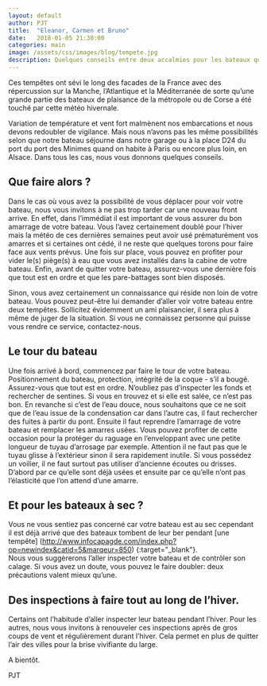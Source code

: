 ```yaml
---
layout: default
author: PJT
title:  "Eleanor, Carmen et Bruno"
date:   2018-01-05 21:30:00
categories: main
image: /assets/css/images/blog/tempete.jpg
description: Quelques conseils entre deux accalmies pour les bateaux qui hivernent en extrieur.
---
```


Ces tempêtes ont sévi le long des facades de la France avec des répercussion sur la Manche,  l’Atlantique et la Méditerranée de sorte qu’une grande partie des bateaux de plaisance de la métropole ou de Corse a été touché par cette météo hivernale.
<!--break-->
Variation de température et vent fort malmènent nos embarcations et nous devons redoubler de vigilance.  Mais nous n’avons pas les même possibilités selon que notre bateau séjourne dans notre garage ou à la place D24 du port du port des Minimes quand on habite à Paris ou encore plus loin, en Alsace.  Dans tous les cas, nous vous donnons quelques conseils.

## Que faire alors ?
Dans le cas où vous avez la possibilité de vous déplacer pour voir votre bateau, nous vous invitons à ne pas trop tarder car une nouveau front arrive.  En effet, dans l’immédiat il est important de vous assurer du bon amarrage de votre bateau.  Vous l’avez certainement doublé pour l’hiver mais la météo de ces dernières semaines peut avoir usé prématurément vos amarres et si certaines ont cédé, il ne reste que quelques torons pour faire face aux vents prévus.  Une fois sur place, vous pouvez en profiter pour vider le(s) piège(s) à eau que vous avez installés dans la cabine de votre bateau.  Enfin, avant de quitter votre bateau, assurez-vous une dernière fois que tout est en ordre et que les pare-battages sont bien disposés.

Sinon, vous avez certainement un connaissance qui réside non loin de votre bateau.  Vous pouvez peut-être lui demander d’aller voir votre bateau entre deux tempêtes.  Sollicitez évidemment un ami plaisancier, il sera plus à même de juger de la situation.  Si vous ne connaissez personne qui puisse vous rendre ce service, contactez-nous.

## Le tour du bateau
Une fois arrivé à bord, commencez par faire le tour de votre bateau.  Positionnement du bateau, protection, intégrité de la coque - s’il a bougé.  Assurez-vous que tout est en ordre.  N’oubliez pas d’inspecter les fonds et rechercher de sentines.  Si vous en trouvez et si elle est salée, ce n’est pas bon.  En revanche si c’est de l’eau douce, nous souhaitons que ce ne soit que de l’eau issue de la condensation car dans l’autre cas, il faut rechercher des fuites à partir du pont.
Ensuite il faut reprendre l’amarrage de votre bateau et remplacer les amarres usées.  Vous pouvez profiter de cette occasion pour la protéger du raguage en l’enveloppant avec une petite longueur de tuyau d’arrosage par exemple. 
Attention il ne faut pas que le tuyau glisse à l’extérieur sinon il sera rapidement inutile.  Si vous possédez un voilier, il ne faut surtout pas utiliser d’ancienne écoutes ou drisses.  D’abord par ce qu’elle sont déjà usées et ensuite par ce qu’elle n’ont pas l’élasticité que l’on attend d’une amarre.

## Et pour les bateaux à sec ?
Vous ne vous sentiez pas concerné car votre bateau est au sec cependant il est déjà arrivé que des bateaux tombent de leur ber pendant [une tempête] (http://www.infocapagde.com/index.php?op=newindex&catid=5&marqeur=850)
{:target="_blank"}.  
Nous vous suggèrerons l’aller inspecter votre bateau et de contrôler son calage.  Si vous avez un doute, vous pouvez le faire doubler: deux précautions valent mieux qu’une.

## Des inspections à faire tout au long de l’hiver.
Certains ont l’habitude d’aller inspecter leur bateau pendant l’hiver.  Pour les autres, nous vous invitons à renouveler ces inspections après de gros coups de vent et régulièrement durant l’hiver.  Cela permet en plus de quitter l’air des villes pour la brise vivifiante du large.

A bientôt.

PJT